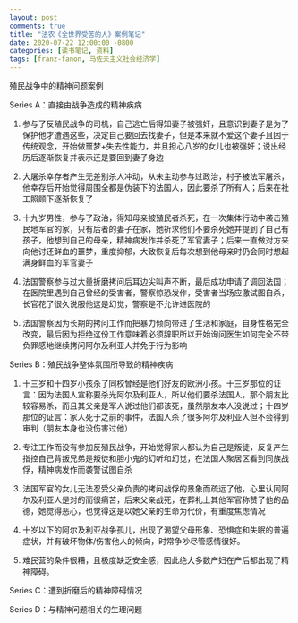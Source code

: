 ```yaml
---
layout: post
comments: true
title: "法农《全世界受苦的人》案例笔记"
date: 2020-07-22 12:00:00 -0800
categories: [读书笔记, 资料]
tags: [franz-fanon, 马佐夫主义社会经济学]
---
```


殖民战争中的精神问题案例

Series A：直接由战争造成的精神疾病

1. 参与了反殖民战争的司机，自己逃亡后得知妻子被强奸，且意识到妻子是为了保护他才遭遇这些，决定自己要回去找妻子，但是本来就不爱这个妻子且困于传统观念，开始做噩梦+失去性能力，并且担心八岁的女儿也被强奸；说出经历后逐渐恢复并表示还是要回到妻子身边

2. 大屠杀幸存者产生无差别杀人冲动，从未主动参与过政治，村子被法军屠杀，他幸存后开始觉得周围全都是伪装下的法国人，因此要杀了所有人；后来在社工照顾下逐渐恢复了

3. 十九岁男性，参与了政治，得知母亲被殖民者杀死，在一次集体行动中袭击殖民地军官的家，只有后者的妻子在家，她祈求他们不要杀死她并提到了自己有孩子，他想到自己的母亲，精神病发作并杀死了军官妻子；后来一直做对方来向他讨还鲜血的噩梦，重度抑郁，大致恢复后每次想到他母亲时仍会同时想起满身鲜血的军官妻子

4. 法国警察参与过大量折磨拷问后耳边尖叫声不断，最后成功申请了调回法国；在医院里遇到自己曾经的受害者，警察惊恐发作，受害者当场应激试图自杀，长官花了很久说服他这是幻觉，警察是不允许进医院的

5. 法国警察因为长期的拷问工作而把暴力倾向带进了生活和家庭，自身性格完全改变，最后因为拒绝这份工作意味着必须辞职所以开始询问医生如何完全不带负罪感地继续拷问阿尔及利亚人并免于行为影响

Series B：殖民战争整体氛围所导致的精神疾病

1. 十三岁和十四岁小孩杀了同校曾经是他们好友的欧洲小孩。十三岁那位的证言：因为法国人宣称要杀光阿尔及利亚人，所以他们要杀法国人，那个朋友比较容易杀，而且其父亲是军人说过他们都该死，虽然朋友本人没说过；十四岁那位的证言：家人死于之前的事件，法国人杀了很多阿尔及利亚人但不会得到审判（朋友本身也没伤害过他）

2. 专注工作而没有参加反殖民战争，开始觉得家人都认为自己是叛徒，反复产生指控自己背叛兄弟是叛徒和胆小鬼的幻听和幻觉，在法国人聚居区看到同族战俘，精神病发作而袭警试图自杀

3. 法国军官的女儿无法忍受父亲负责的拷问战俘的景象而疏远了他，心里认同阿尔及利亚人是对的而很痛苦，后来父亲战死，在葬礼上其他军官称赞了他的品德，她觉得恶心，也觉得这是以她父亲的生命为代价，有重度焦虑情况

4. 十岁以下的阿尔及利亚战争孤儿，出现了渴望父母形象、恐惧症和失眠的普遍症状，并有破坏物体/伤害他人的倾向，时常争吵尽管感情很好。

5. 难民营的条件很糟，且极度缺乏安全感，因此绝大多数产妇在产后都出现了精神障碍。

Series C：遭到折磨后的精神障碍情况

Series D：与精神问题相关的生理问题
